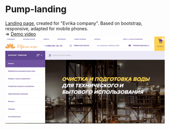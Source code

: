 # Pump-landing
[Landing page](https://rawgit.com/atanyday/Pump-landing/master/index.html), created for "Evrika company". Based on bootstrap, responsive, adapted for mobile phones.
<br>
=> [Demo video](https://youtu.be/jgby7XmMQ70?list=PLfslS7IBS7XccqD7Yet2KDusjarx1G2Lv)
<br>
![Picture](Main.jpg)
